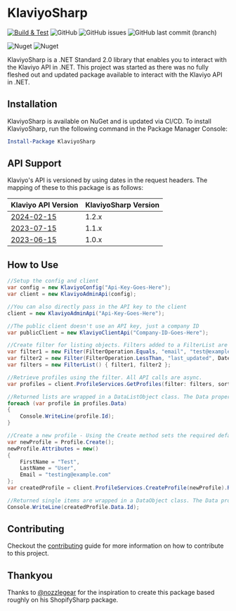 # KlaviyoSharp

[![Build & Test](https://github.com/zac-schutt/KlaviyoSharp/actions/workflows/test.yml/badge.svg?branch=main)](https://github.com/zac-schutt/KlaviyoSharp/actions/workflows/test.yml)
![GitHub](https://img.shields.io/github/license/zac-schutt/KlaviyoSharp)
![GitHub issues](https://img.shields.io/github/issues/zac-schutt/KlaviyoSharp)
![GitHub last commit (branch)](https://img.shields.io/github/last-commit/zac-schutt/KlaviyoSharp/main)

![Nuget](https://img.shields.io/nuget/v/KlaviyoSharp)
![Nuget](https://img.shields.io/nuget/dt/KlaviyoSharp)

KlaviyoSharp is a .NET Standard 2.0 library that enables you to interact with the Klaviyo API in .NET. This project was started as there was no fully fleshed out and updated package available to interact with the Klaviyo API in .NET.

## Installation

KlaviyoSharp is available on NuGet and is updated via CI/CD. To install KlaviyoSharp, run the following command in the Package Manager Console:

```powershell
Install-Package KlaviyoSharp
```

## API Support

Klaviyo's API is versioned by using dates in the request headers. The mapping of these to this package is as follows:

| Klaviyo API Version                                                                 | KlaviyoSharp Version |
| ----------------------------------------------------------------------------------- | -------------------- |
| [2024-02-15](https://developers.klaviyo.com/en/v2023-07-15/reference/api_overview)  | 1.2.x                |
| [2023-07-15](https://developers.klaviyo.com/en/v2023-07-15/reference/api_overview)  | 1.1.x                |
| [2023-06-15](https://developers.klaviyo.com/en/v2023-06-15/reference/api_overview)  | 1.0.x                |

## How to Use

```csharp
//Setup the config and client
var config = new KlaviyoConfig("Api-Key-Goes-Here");
var client = new KlaviyoAdminApi(config);

//You can also directly pass in the API key to the client
client = new KlaviyoAdminApi("Api-Key-Goes-Here");

//The public client doesn't use an API key, just a company ID
var publicClient = new KlaviyoClientApi("Company-ID-Goes-Here");

//Create filter for listing objects. Filters added to a FilterList are ANDed together.
var filter1 = new Filter(FilterOperation.Equals, "email", "test@example.com");
var filter2 = new Filter(FilterOperation.LessThan, "last_updated", DateOnly.Parse("2021-01-01"));
var filters = new FilterList() { filter1, filter2 };

//Retrieve profiles using the filter. All API calls are async.
var profiles = client.ProfileServices.GetProfiles(filter: filters, sort: "last_updated").Result;

//Returned lists are wrapped in a DataListObject class. The Data property contains the list of objects.
foreach (var profile in profiles.Data)
{
    Console.WriteLine(profile.Id);
}

//Create a new profile - Using the Create method sets the required default properties.
var newProfile = Profile.Create();
newProfile.Attributes = new()
{
    FirstName = "Test",
    LastName = "User",
    Email = "testing@example.com"
};
var createdProfile = client.ProfileServices.CreateProfile(newProfile).Result;

//Returned single items are wrapped in a DataObject class. The Data property contains the object.
Console.WriteLine(createdProfile.Data.Id);
```

## Contributing

Checkout the [contributing](CONTRIBUTING.md) guide for more information on how to contribute to this project.

## Thankyou

Thanks to [@nozzlegear](https://github.com/nozzlegear) for the inspiration to create this package based roughly on his ShopifySharp package.
